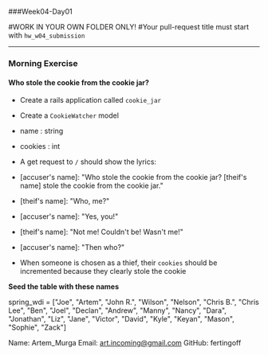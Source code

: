 ###Week04-Day01

#WORK IN YOUR OWN FOLDER ONLY!
#Your pull-request title must start with `hw_w04_submission`

---

### Morning Exercise 

#### Who stole the cookie from the cookie jar?

- Create a rails application called `cookie_jar`

- Create a `CookieWatcher` model
- name : string
- cookies : int

- A get request to `/` should show the lyrics:
- [accuser's name]: "Who stole the cookie from the cookie jar? [theif's name] stole the cookie from the cookie jar."
- [theif's name]: "Who, me?"
- [accuser's name]: "Yes, you!"
- [theif's name]: "Not me! Couldn't be! Wasn't me!"
- [accuser's name]: "Then who?"

- When someone is chosen as a thief, their `cookies` should be incremented because they clearly stole the cookie


**Seed the table with these names**

spring_wdi = ["Joe", "Artem", "John R.", "Wilson", "Nelson", "Chris B.", "Chris Lee", "Ben", "Joel", "Declan", "Andrew", "Manny", "Nancy", "Dara", "Jonathan", "Liz", "Jane", "Victor", "David", "Kyle", "Keyan", "Mason", "Sophie", "Zack"]







Name: Artem_Murga
Email: art.incoming@gmail.com
GitHub: fertingoff
